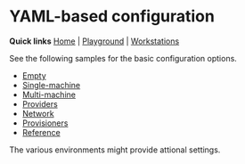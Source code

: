 # YAML-based configuration

**Quick links** [Home] | [Playground] | [Workstations]  

[Home]: ../README.md
[Playground]: ../playground
[Workstations]: ../workstations

See the following samples for the basic configuration options.

* [Empty]
* [Single-machine]
* [Multi-machine]
* [Providers]
* [Network]
* [Provisioners]
* [Reference]

The various environments might provide attional settings.

[Empty]: empty
[Single-machine]: single-machine
[Multi-machine]: multi-machine
[Providers]: providers
[Network]: network
[Provisioners]: provisioners
[Reference]: reference